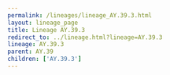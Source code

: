 ```yaml
---
permalink: /lineages/lineage_AY.39.3.html
layout: lineage_page
title: Lineage AY.39.3
redirect_to: ../lineage.html?lineage=AY.39.3
lineage: AY.39.3
parent: AY.39
children: ['AY.39.3']
---
```

